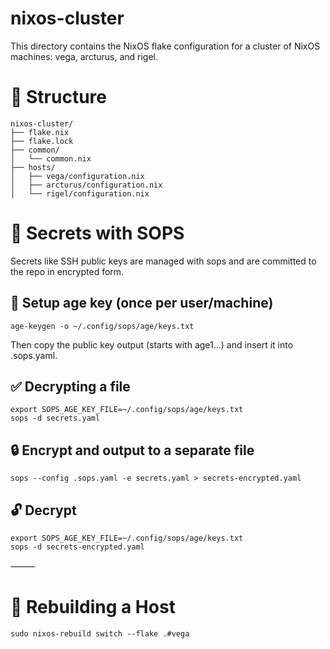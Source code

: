 # nixos-cluster

This directory contains the NixOS flake configuration for a cluster of NixOS machines: vega, arcturus, and rigel.

# 🧭 Structure

```
nixos-cluster/
├── flake.nix
├── flake.lock
├── common/
│   └── common.nix
├── hosts/
│   ├── vega/configuration.nix
│   ├── arcturus/configuration.nix
│   └── rigel/configuration.nix
```

# 🔐 Secrets with SOPS

Secrets like SSH public keys are managed with sops and are committed to the repo in encrypted form.

## 🔧 Setup age key (once per user/machine)

`age-keygen -o ~/.config/sops/age/keys.txt`

Then copy the public key output (starts with age1...) and insert it into .sops.yaml.

## ✅ Decrypting a file

```
export SOPS_AGE_KEY_FILE=~/.config/sops/age/keys.txt
sops -d secrets.yaml
```

## 🔒 Encrypt and output to a separate file

`sops --config .sops.yaml -e secrets.yaml > secrets-encrypted.yaml`

## 🔓 Decrypt

```
export SOPS_AGE_KEY_FILE=~/.config/sops/age/keys.txt
sops -d secrets-encrypted.yaml
```

⸻

# 🧪 Rebuilding a Host

`sudo nixos-rebuild switch --flake .#vega`

